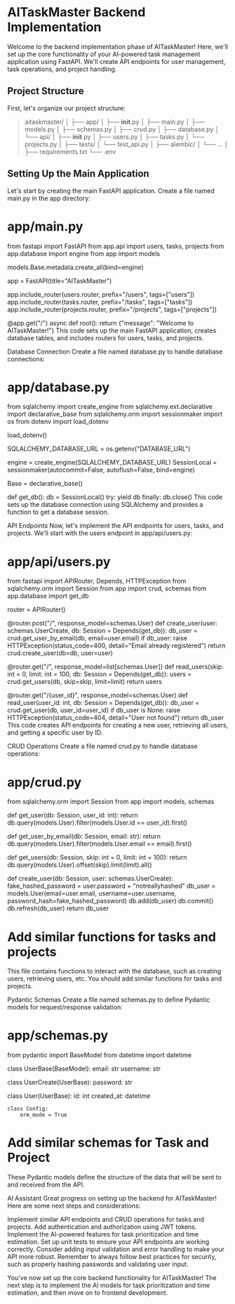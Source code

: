 # **AITaskMaster Backend Implementation**
Welcome to the backend implementation phase of AITaskMaster! Here, we'll set up the core functionality of your AI-powered task management application using FastAPI. We'll create API endpoints for user management, task operations, and project handling.

## **Project Structure**
First, let's organize our project structure:

>aitaskmaster/
>│
>├── app/
>│   ├── __init__.py
>│   ├── main.py
>│   ├── models.py
>│   ├── schemas.py
>│   ├── crud.py
>│   ├── database.py
>│   └── api/
>│       ├── __init__.py
>│       ├── users.py
>│       ├── tasks.py
>│       └── projects.py
>│
>├── tests/
>│   └── test_api.py
>│
>├── alembic/
>│   └── ...
>│
>├── requirements.txt
>└── .env

## **Setting Up the Main Application**
Let's start by creating the main FastAPI application. Create a file named main.py in the app directory:

# app/main.py
from fastapi import FastAPI
from app.api import users, tasks, projects
from app.database import engine
from app import models

models.Base.metadata.create_all(bind=engine)

app = FastAPI(title="AITaskMaster")

app.include_router(users.router, prefix="/users", tags=["users"])
app.include_router(tasks.router, prefix="/tasks", tags=["tasks"])
app.include_router(projects.router, prefix="/projects", tags=["projects"])

@app.get("/")
async def root():
    return {"message": "Welcome to AITaskMaster!"}
This code sets up the main FastAPI application, creates database tables, and includes routers for users, tasks, and projects.

Database Connection
Create a file named database.py to handle database connections:

# app/database.py
from sqlalchemy import create_engine
from sqlalchemy.ext.declarative import declarative_base
from sqlalchemy.orm import sessionmaker
import os
from dotenv import load_dotenv

load_dotenv()

SQLALCHEMY_DATABASE_URL = os.getenv("DATABASE_URL")

engine = create_engine(SQLALCHEMY_DATABASE_URL)
SessionLocal = sessionmaker(autocommit=False, autoflush=False, bind=engine)

Base = declarative_base()

def get_db():
    db = SessionLocal()
    try:
        yield db
    finally:
        db.close()
This code sets up the database connection using SQLAlchemy and provides a function to get a database session.

API Endpoints
Now, let's implement the API endpoints for users, tasks, and projects. We'll start with the users endpoint in app/api/users.py:

# app/api/users.py
from fastapi import APIRouter, Depends, HTTPException
from sqlalchemy.orm import Session
from app import crud, schemas
from app.database import get_db

router = APIRouter()

@router.post("/", response_model=schemas.User)
def create_user(user: schemas.UserCreate, db: Session = Depends(get_db)):
    db_user = crud.get_user_by_email(db, email=user.email)
    if db_user:
        raise HTTPException(status_code=400, detail="Email already registered")
    return crud.create_user(db=db, user=user)

@router.get("/", response_model=list[schemas.User])
def read_users(skip: int = 0, limit: int = 100, db: Session = Depends(get_db)):
    users = crud.get_users(db, skip=skip, limit=limit)
    return users

@router.get("/{user_id}", response_model=schemas.User)
def read_user(user_id: int, db: Session = Depends(get_db)):
    db_user = crud.get_user(db, user_id=user_id)
    if db_user is None:
        raise HTTPException(status_code=404, detail="User not found")
    return db_user
This code creates API endpoints for creating a new user, retrieving all users, and getting a specific user by ID.

CRUD Operations
Create a file named crud.py to handle database operations:

# app/crud.py
from sqlalchemy.orm import Session
from app import models, schemas

def get_user(db: Session, user_id: int):
    return db.query(models.User).filter(models.User.id == user_id).first()

def get_user_by_email(db: Session, email: str):
    return db.query(models.User).filter(models.User.email == email).first()

def get_users(db: Session, skip: int = 0, limit: int = 100):
    return db.query(models.User).offset(skip).limit(limit).all()

def create_user(db: Session, user: schemas.UserCreate):
    fake_hashed_password = user.password + "notreallyhashed"
    db_user = models.User(email=user.email, username=user.username, password_hash=fake_hashed_password)
    db.add(db_user)
    db.commit()
    db.refresh(db_user)
    return db_user

# Add similar functions for tasks and projects
This file contains functions to interact with the database, such as creating users, retrieving users, etc. You should add similar functions for tasks and projects.

Pydantic Schemas
Create a file named schemas.py to define Pydantic models for request/response validation:

# app/schemas.py
from pydantic import BaseModel
from datetime import datetime

class UserBase(BaseModel):
    email: str
    username: str

class UserCreate(UserBase):
    password: str

class User(UserBase):
    id: int
    created_at: datetime

    class Config:
        orm_mode = True

# Add similar schemas for Task and Project
These Pydantic models define the structure of the data that will be sent to and received from the API.

AI Assistant
Great progress on setting up the backend for AITaskMaster! Here are some next steps and considerations:

Implement similar API endpoints and CRUD operations for tasks and projects.
Add authentication and authorization using JWT tokens.
Implement the AI-powered features for task prioritization and time estimation.
Set up unit tests to ensure your API endpoints are working correctly.
Consider adding input validation and error handling to make your API more robust.
Remember to always follow best practices for security, such as properly hashing passwords and validating user input.

You've now set up the core backend functionality for AITaskMaster! The next step is to implement the AI models for task prioritization and time estimation, and then move on to frontend development.
